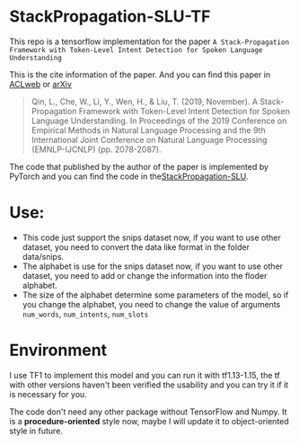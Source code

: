 # StackPropagation-SLU-TF

This repo is a tensorflow implementation for the paper `A Stack-Propagation Framework with Token-Level Intent Detection for Spoken Language Understanding`

This is the cite information of the paper. And you can find this paper in [ACLweb](https://www.aclweb.org/anthology/D19-1214/) or [arXiv](https://arxiv.org/abs/1909.02188)

> Qin, L., Che, W., Li, Y., Wen, H., & Liu, T. (2019, November). 
> A Stack-Propagation Framework with Token-Level Intent Detection for Spoken Language Understanding. 
> In Proceedings of the 2019 Conference on Empirical Methods in Natural Language Processing and the 9th International Joint Conference on Natural Language Processing (EMNLP-IJCNLP) (pp. 2078-2087).

The code that published by the author of the paper is implemented by PyTorch and you can find the code in the[StackPropagation-SLU](https://github.com/LeePleased/StackPropagation-SLU).

# Use:

- This code just support the snips dataset now, if you want to use other dataset, you need to convert the data like format in the folder data/snips.
- The alphabet is use for the snips dataset now, if you want to use other dataset, you need to add or change the information into the floder alphabet.
- The size of the alphabet determine some parameters of the model, so if you change the alphabet, you need to change the value of arguments `num_words`, `num_intents`, `num_slots`

# Environment
I use TF1 to implement this model and you can run it with tf1.13-1.15, the tf with other versions haven't been verified the usability and you can try it if it is necessary for you.

The code don't need any other package without TensorFlow and Numpy. It is a **procedure-oriented** style now, maybe I will update it to object-oriented style in future. 
